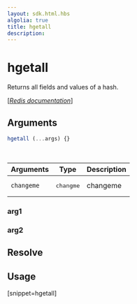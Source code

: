 ```yaml
---
layout: sdk.html.hbs
algolia: true
title: hgetall
description:
---
```


# hgetall


Returns all fields and values of a hash.

[[_Redis documentation_]](https://redis.io/commands/hgetall)

## Arguments

```js
hgetall (...args) {}

```

<br/>

| Arguments    | Type    | Description |
|--------------|---------|-------------|
| ``changeme`` | <pre>changme</pre> | changeme    |

### arg1

### arg2

## Resolve

## Usage

[snippet=hgetall]

